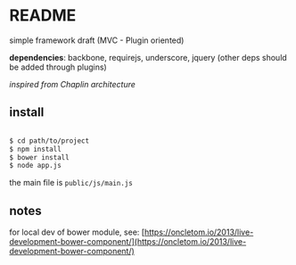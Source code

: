 README
=======================================================

simple framework draft
(MVC - Plugin oriented)

__dependencies__: backbone, requirejs, underscore, jquery (other deps should be added through plugins)

_inspired from Chaplin architecture_

## install

```sh

$ cd path/to/project
$ npm install
$ bower install
$ node app.js

```

the main file is `public/js/main.js`

## notes

for local dev of bower module, see: [https://oncletom.io/2013/live-development-bower-component/](https://oncletom.io/2013/live-development-bower-component/)

